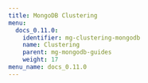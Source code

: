 ```yaml
---
title: MongoDB Clustering
menu:
  docs_0.11.0:
    identifier: mg-clustering-mongodb
    name: Clustering
    parent: mg-mongodb-guides
    weight: 17
menu_name: docs_0.11.0
---
```

